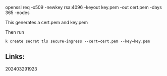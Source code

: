 openssl req -x509 -newkey rsa:4096 -keyout key.pem -out cert.pem -days 365 -nodes

This generates a cert.pem and key.pem

Then run

`k create secret tls secure-ingress --cert=cert.pem --key=key.pem`


## Links:



202403291923